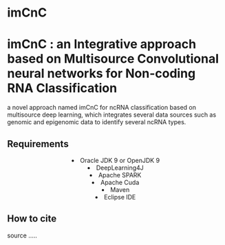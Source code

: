 # imCnC
<h1> imCnC : an Integrative approach based on Multisource Convolutional neural networks for Non-coding RNA Classification </h1>
<paragraph> a novel approach named imCnC for ncRNA classification based on multisource deep learning, which integrates several data sources such as genomic and epigenomic data to identify several ncRNA types.   </paragraph>
<h2> Requirements </h2>
<center>
<li> Oracle JDK 9 or OpenJDK 9 </li>
<li> DeepLearning4J </li>
<li> Apache SPARK </li>
<li> Apache Cuda </li>
<li> Maven </li>
<li> Eclipse IDE </li>
</center>
<h2> How to cite </h2> 
source .....
